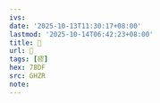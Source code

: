 ```yaml
---
ivs:
date: '2025-10-13T11:30:17+08:00'
lastmod: '2025-10-14T06:42:23+08:00'
title: 󰥊
url: 󰥊
tags: [磟]
hex: 78DF
src: GHZR
note:
---
```

